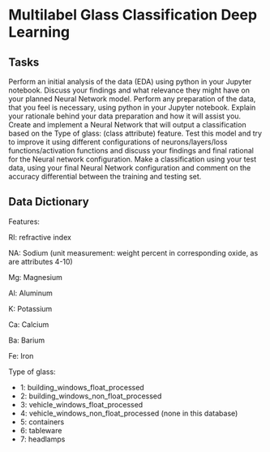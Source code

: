 # Multilabel Glass Classification Deep Learning

## Tasks
Perform an initial analysis of the data (EDA) using python in your Jupyter notebook. Discuss your findings and what relevance they might have on your planned Neural Network model.
Perform any preparation of the data, that you feel is necessary, using python in your Jupyter notebook. Explain your rationale behind your data preparation and how it will assist you.
Create and implement a Neural Network that will output a classification based on the Type of glass: (class attribute) feature. Test this model and try to improve it using different configurations of neurons/layers/loss functions/activation functions and discuss your findings and final rational for the Neural network configuration.
Make a classification using your test data, using your final Neural Network configuration and comment on the accuracy differential between the training and testing set.

## Data Dictionary
Features:

RI: refractive index

NA: Sodium (unit measurement: weight percent in corresponding oxide, as are attributes 4-10)

Mg: Magnesium

Al: Aluminum

K: Potassium

Ca: Calcium

Ba: Barium

Fe: Iron

Type of glass:

- 1: building_windows_float_processed
- 2: building_windows_non_float_processed
- 3: vehicle_windows_float_processed
- 4: vehicle_windows_non_float_processed (none in this database)
- 5: containers
- 6: tableware
- 7: headlamps
